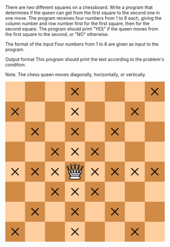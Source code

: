 There are two different squares on a chessboard. Write a program that determines if the queen can get from the first square to the second one in one move. The program receives four numbers from 1 to 8 each, giving the column number and row number first for the first square, then for the second square. The program should print "YES" if the queen moves from the first square to the second, or "NO" otherwise.

The format of the input
Four numbers from 1 to 8 are given as input to the program.

Output format
This program should print the text according to the problem's condition.

Note. The chess queen moves diagonally, horizontally, or vertically.

![Image](QueensMove.png)